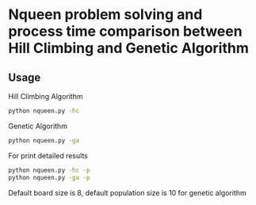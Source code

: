 # Nqueen problem solving and process time comparison between Hill Climbing and Genetic Algorithm

## Usage
Hill Climbing Algorithm
```bash
python nqueen.py -hc
```
Genetic Algorithm
```bash
python nqueen.py -ga
```

For print detailed results
```bash
python nqueen.py -hc -p
python nqueen.py -ga -p
```
Default board size is 8, default population size is 10 for genetic algorithm 

